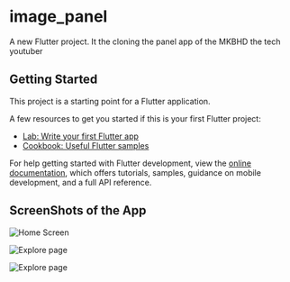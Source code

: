 # image_panel

A new Flutter project.
It the cloning the panel app of the MKBHD the tech youtuber

## Getting Started

This project is a starting point for a Flutter application.

A few resources to get you started if this is your first Flutter project:

- [Lab: Write your first Flutter app](https://docs.flutter.dev/get-started/codelab)
- [Cookbook: Useful Flutter samples](https://docs.flutter.dev/cookbook)

For help getting started with Flutter development, view the
[online documentation](https://docs.flutter.dev/), which offers tutorials,
samples, guidance on mobile development, and a full API reference.

## ScreenShots of the App
![Home Screen](C:\image_panel\assests\image.png)

![Explore page](C:\image_panel\assests\image2.png)

![Explore page](C:\image_panel\assests\image3.png)

